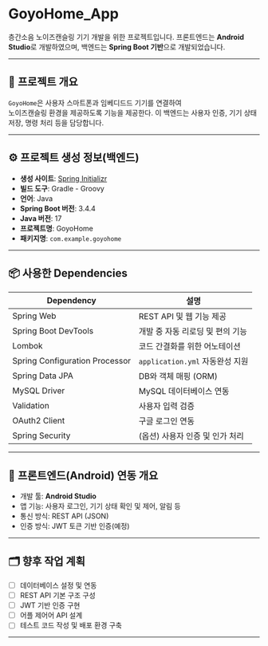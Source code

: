 # GoyoHome_App

층간소음 노이즈캔슬링 기기 개발을 위한 프로젝트입니다.
프론트엔드는 **Android Studio**로 개발하였으며, 백엔드는 **Spring Boot 기반**으로 개발되었습니다.

---

## 📌 프로젝트 개요

`GoyoHome`은 사용자 스마트폰과 임베디드드 기기를 연결하여  
노이즈캔슬링 환경을 제공하도록 기능을 제공한다. 
이 백엔드는 사용자 인증, 기기 상태 저장, 명령 처리 등을 담당합니다.

---

## ⚙️ 프로젝트 생성 정보(백엔드)

- **생성 사이트**: [Spring Initializr](https://start.spring.io)
- **빌드 도구**: Gradle - Groovy
- **언어**: Java
- **Spring Boot 버전**: 3.4.4
- **Java 버전**: 17
- **프로젝트명**: GoyoHome
- **패키지명**: `com.example.goyohome`

---

## 📦 사용한 Dependencies

| Dependency | 설명 |
|------------|------|
| Spring Web | REST API 및 웹 기능 제공 |
| Spring Boot DevTools | 개발 중 자동 리로딩 및 편의 기능 |
| Lombok | 코드 간결화를 위한 어노테이션 |
| Spring Configuration Processor | `application.yml` 자동완성 지원 |
| Spring Data JPA | DB와 객체 매핑 (ORM) |
| MySQL Driver | MySQL 데이터베이스 연동 |
| Validation | 사용자 입력 검증 |
| OAuth2 Client | 구글 로그인 연동 |
| Spring Security | (옵션) 사용자 인증 및 인가 처리 |

---

## 📱 프론트엔드(Android) 연동 개요

- 개발 툴: **Android Studio**
- 앱 기능: 사용자 로그인, 기기 상태 확인 및 제어, 알림 등
- 통신 방식: REST API (JSON)
- 인증 방식: JWT 토큰 기반 인증(예정)

---

## 🗂️ 향후 작업 계획

- [ ] 데이터베이스 설정 및 연동
- [ ] REST API 기본 구조 구성
- [ ] JWT 기반 인증 구현
- [ ] 어플 제어어 API 설계
- [ ] 테스트 코드 작성 및 배포 환경 구축

---

